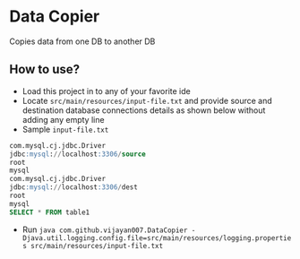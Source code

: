 # Data Copier
Copies data from one DB to another DB
## How to use?
- Load this project in to any of your favorite ide
- Locate `src/main/resources/input-file.txt` and provide source and destination database connections details as shown below without adding any empty line
- Sample `input-file.txt`
```sql
com.mysql.cj.jdbc.Driver
jdbc:mysql://localhost:3306/source
root
mysql
com.mysql.cj.jdbc.Driver
jdbc:mysql://localhost:3306/dest
root
mysql
SELECT * FROM table1
```
- Run `java com.github.vijayan007.DataCopier -Djava.util.logging.config.file=src/main/resources/logging.properties src/main/resources/input-file.txt`
